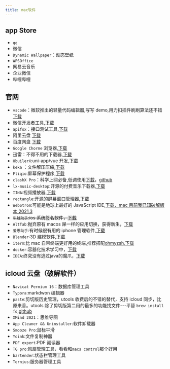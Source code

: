 ```yaml
---
title: mac软件
---
```


## app Store

- `qq`
- 微信
- `Dynamic Wallpaper`：动态壁纸
- `WPSOffice`
- 网易云音乐
- 企业微信
- 哔哩哔哩

## 官网

- `vscode`：微软推出的轻量代码编辑器,写写 demo,用力扣插件刷刷算法还不错[下载](https://code.visualstudio.com/)
- 微信开发者工具,[下载](https://developers.weixin.qq.com/miniprogram/dev/devtools/download.html)
- `apifox`：接口测试工具,[下载](https://www.apifox.cn/)
- 阿里云盘 [下载](https://www.aliyundrive.com/)
- 百度网盘 [下载](https://pan.baidu.com/download#pan)
- `Google Chorme` 浏览器,[下载](https://www.google.cn/intl/zh-CN/chrome/)
- 迅雷：不得不用的下载器,[下载](https://www.xunlei.com/)
- `HbuilerX`:uni-app/vue 开发,[下载](https://www.dcloud.io/hbuilderx.html)
- `keka` ：文件解压压缩,[下载](https://www.keka.io/zh-cn/)
- `Fliqio`:屏幕保护程序,[下载](https://fliqlo.com/screensaver/)
- `clashX Pro`：科学上网必备,低调使用[下载](https://install.appcenter.ms/users/clashx/apps/clashx-pro/distribution_groups/public)，[github](https://github.com/yichengchen/clashX)
- `lx-music-desktop`:开源的付费音乐下载器,[下载](https://github.com/lyswhut/lx-music-desktop)
- `IINA`:视频播放器,[下载](https://github.com/iina/iina)
- `rectangle`:开源的屏幕窗口管理器,[下载](https://github.com/rxhanson/Rectangle)
- `WebStrom`:可能是地球上最好的 JavaScript IDE,[下载，mac 目前我已知破解版本 2021.3](https://www.jetbrains.com/zh-cn/webstorm/download/other.html)
- ~~`牛蛙助手`:ios 系统签名软件，[下载](https://ios222.com/)~~
- `AltTab`:抛弃原有 macos 屎一样的应用切换，获得新生，[下载](https://github.com/lwouis/alt-tab-macos)
- `爱思助手`:有时候很有用的 iphone 管理软件,[下载](https://www.i4.cn/)
- `Blender`:3D 建模软件,[下载](https://www.blender.org/download/)
- `iterm`:比 mac 自带终端更好用的终端,推荐搭配[ohmyzsh](https://iterm2.com/downloads.html),[下载](https://github.com/ohmyzsh/ohmyzsh)
- `docker`:容器化技术学习中，[下载](https://www.docker.com/)
- `IDEA`:终究没有逃过java的魔爪，[下载](https://www.jetbrains.com/zh-cn/idea/download/#section=mac)

## icloud 云盘（破解软件）

- `Navicat Permium 16`：数据库管理工具
- `Typora`:markdwon 编辑器
- `paste`:剪切版历史管理，utools 收费后的不错的替代，支持 icloud 同步，比原来香。utools 除了剪切版第二用的最多的功能找文件---平替 `brew install fd`,[github](https://github.com/sharkdp/fd)
- `XMind 2021`：思维导图
- `App Cleaner && Uninstaller`:软件卸载器
- `Smooze Pro`:鼠标平滑
- `Yoink`:文件复制神器
- `PDF expert`:PDF 阅读器
- `TG pro`:风扇管理工具，看看和`macs control`那个好用
- `bartender`:状态栏管理工具
- `Ternius`:服务器管理工具
